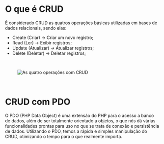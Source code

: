 # O que é CRUD
É considerado CRUD as quatros operações básicas utilizadas em bases de dados relacionais, sendo elas:
 - Create (Criar) -> Criar um novo registro;
 - Read (Ler) -> Exibir registros;
 - Update (Atualizar) -> Atualizar registros;
 - Delete (Deletar) -> Deletar registros;

<br>
<figure><img src="https://www.luiztools.com.br/wp-content/uploads/2017/07/CRUD.png" alt="As quatro operações com CRUD" /></figure>
<br>

# CRUD com PDO
O PDO (PHP Data Object) é uma extensão do PHP para o acesso a banco de dados, além de ser totalmente orientado a objetos, o que nós dá várias funcionalidades prontas para uso no que se trata de conexão e persistência de dados.
Utilizando o PDO, temos a rápida e simples manipulação do CRUD, otimizando o tempo para o que realmente importa.


